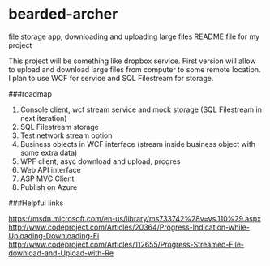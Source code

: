 # bearded-archer
file storage app, downloading and uploading large files
README file for my project

This project will be something like dropbox service.
First version will allow to upload and download large files from computer to some remote location.
I plan to use WCF for service and SQL Filestream for storage.

###roadmap
1. Console client, wcf stream service and mock storage (SQL Filestream in next iteration)
2. SQL Filestream storage
3. Test network stream option
3. Business objects in WCF interface (stream inside business object with some extra data)
4. WPF client, asyc download and upload, progres
5. Web API interface
6. ASP MVC Client
7. Publish on Azure

###Helpful links

https://msdn.microsoft.com/en-us/library/ms733742%28v=vs.110%29.aspx
http://www.codeproject.com/Articles/20364/Progress-Indication-while-Uploading-Downloading-Fi
http://www.codeproject.com/Articles/112655/Progress-Streamed-File-download-and-Upload-with-Re
